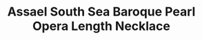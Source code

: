 ---
title: Assael South Sea Baroque Pearl Opera Length Necklace
description: |
  Perfectly imperfect, an opera-length strand of 45 South Sea Cultured Baroque Pearls is the ultimate modern-chic accessory... Wear it with jeans, go formal, layer or make it the focus of your ensemble!
specs: |
  14.0 - 23.5mm South Sea Cultured Baroque Pearls with 18K White Gold and Pave Diamond Clasp, 34".
images:
  - assael-south-sea-baroque-pearl-opera-length-necklace.jpg
category: Classic Assael
tags:
  - necklaces
---